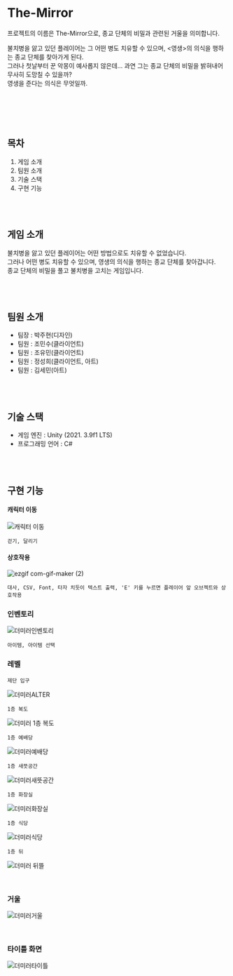 # The-Mirror
  프로젝트의 이름은 The-Mirror으로, 종교 단체의 비밀과 관련된 거울을 의미합니다.
  
  불치병을 앓고 있던 플레이어는 그 어떤 병도 치유할 수 있으며, <영생>의 의식을 행하는 종교 단체를 찾아가게 된다.<br/>
  그러나 첫날부터 꾼 악몽이 예사롭지 않은데... 과연 그는 종교 단체의 비밀을 밝혀내어 무사히 도망칠 수 있을까?<br/>
  영생을 준다는 의식은 무엇일까.
  
  <br/><br/><br/><br/>

## 목차
  1. 게임 소개
  2. 팀원 소개
  3. 기술 스택
  4. 구현 기능
  <br/><br/><br/><br/>
  
## 게임 소개
  불치병을 앓고 있던 플레이어는 어떤 방법으로도 치유할 수 없었습니다. <br/>
  그러나 어떤 병도 치유할 수 있으며, 영생의 의식을 행하는 종교 단체를 찾아갑니다.<br/>
  종교 단체의 비밀을 풀고 불치병을 고치는 게임입니다.
  <br/><br/><br/><br/>
  
## 팀원 소개
  - 팀장 : 박주현(디자인)
  - 팀원 : 조민수(클라이언트)
  - 팀원 : 조유민(클라이언트)
  - 팀원 : 정성희(클라이언트, 아트)
  - 팀원 : 김세민(아트)
  <br/><br/><br/><br/>

## 기술 스택
  - 게임 엔진 : Unity (2021. 3.9f1 LTS)
  - 프로그래밍 언어 : C#
  <br/><br/><br/><br/>

## 구현 기능

#### 캐릭터 이동
![캐릭터 이동](https://user-images.githubusercontent.com/40791869/216069228-ded85109-04c0-45e3-866f-5968c30799bc.gif)

    걷기, 달리기

#### 상호작용
![ezgif com-gif-maker (2)](https://user-images.githubusercontent.com/40791869/216067930-358e405d-1649-4be3-98d2-ab395ed8d5af.gif)

    대사, CSV, Font, 타자 치듯이 텍스트 출력, 'E' 키를 누르면 플레이어 앞 오브젝트와 상호작용
  
### 인벤토리
![더미러인벤토리](https://user-images.githubusercontent.com/40791869/216074461-d1872e28-dde4-436e-947e-008c3427e4cb.gif)

    아이템, 아이템 선택
   
### 레벨 
    제단 입구
![더미러ALTER](https://user-images.githubusercontent.com/40791869/216076109-bcb4f029-c32d-4729-99bd-1ef880023e6c.png)

    1층 복도
![더미러 1층 복도](https://user-images.githubusercontent.com/40791869/216076239-d8184914-ce57-49cb-b2d7-e52b1f1c087d.png)

    1층 예배당
![더미러예배당](https://user-images.githubusercontent.com/40791869/216076365-0f73a289-51b0-42e3-ab14-84b1b923b56e.png)

    1층 새뜻공간
![더미러새뜻공간](https://user-images.githubusercontent.com/40791869/216076450-24c1c1ce-f87e-4cbd-9b71-3a48bb253b53.png)

    1층 화장실
![더미러화장실](https://user-images.githubusercontent.com/40791869/216076501-ac799070-4418-4b93-ba3e-95aaa2db9f55.png)

    1층 식당
![더미러식당](https://user-images.githubusercontent.com/40791869/216076548-7f08c439-f443-424e-9d0c-b21500140a92.png)

    1층 뒤
![더미러 뒤뜰](https://user-images.githubusercontent.com/40791869/216076586-c4df1485-7b82-483c-bf40-bf77927b9dfd.png)

<br/>

### 거울
![더미러거울](https://user-images.githubusercontent.com/40791869/216079132-c477b4fa-6628-4fdc-a0a1-660ef204a811.gif)


<br/>
  
### 타이틀 화면
![더미러타이틀](https://user-images.githubusercontent.com/40791869/216090885-f6958aa0-3fcf-4b82-b434-9af1c16f9a51.gif)

